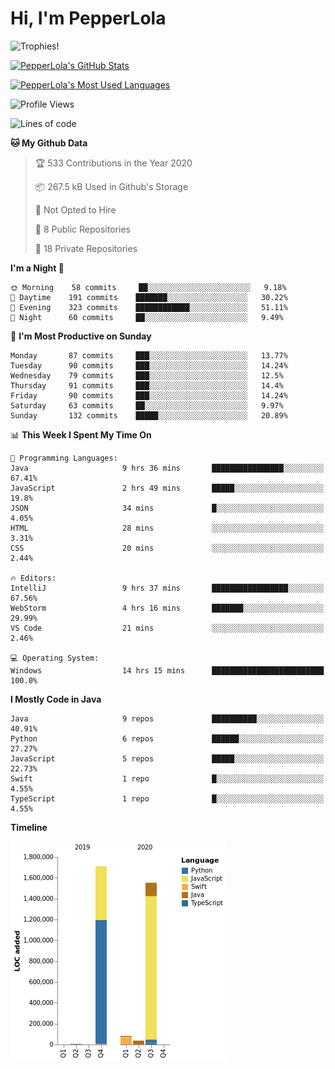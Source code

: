 # Hi, I'm PepperLola
![Trophies!](https://github-profile-trophy.vercel.app/?username=PepperLola&column=10&theme=chalk)

[![PepperLola's GitHub Stats](https://github-readme-stats.vercel.app/api?username=PepperLola&theme=dark&show_icons=true)](https://github.com/anuraghazra/github-readme-stats/)

[![PepperLola's Most Used Languages](https://github-readme-stats.vercel.app/api/top-langs/?username=PepperLola&layout=compact)](https://github.com/anuraghazra/github-readme-stats/)

![Profile Views](https://komarev.com/ghpvc/?username=PepperLola)

<!--START_SECTION:waka-->
![Lines of code](https://img.shields.io/badge/From%20Hello%20World%20I%27ve%20Written-4.9%20million%20lines%20of%20code-blue)

**🐱 My Github Data** 

> 🏆 533 Contributions in the Year 2020
 > 
> 📦 267.5 kB Used in Github's Storage 
 > 
> 🚫 Not Opted to Hire
 > 
> 📜 8 Public Repositories
 > 
> 🔑 18 Private Repositories 

**I'm a Night 🦉** 

```text
🌞 Morning    58 commits     ██░░░░░░░░░░░░░░░░░░░░░░░   9.18% 
🌆 Daytime    191 commits    ███████░░░░░░░░░░░░░░░░░░   30.22% 
🌃 Evening    323 commits    ████████████░░░░░░░░░░░░░   51.11% 
🌙 Night      60 commits     ██░░░░░░░░░░░░░░░░░░░░░░░   9.49%

```
📅 **I'm Most Productive on Sunday** 

```text
Monday       87 commits     ███░░░░░░░░░░░░░░░░░░░░░░   13.77% 
Tuesday      90 commits     ███░░░░░░░░░░░░░░░░░░░░░░   14.24% 
Wednesday    79 commits     ███░░░░░░░░░░░░░░░░░░░░░░   12.5% 
Thursday     91 commits     ███░░░░░░░░░░░░░░░░░░░░░░   14.4% 
Friday       90 commits     ███░░░░░░░░░░░░░░░░░░░░░░   14.24% 
Saturday     63 commits     ██░░░░░░░░░░░░░░░░░░░░░░░   9.97% 
Sunday       132 commits    █████░░░░░░░░░░░░░░░░░░░░   20.89%

```


📊 **This Week I Spent My Time On** 

```text
💬 Programming Languages: 
Java                     9 hrs 36 mins       ████████████████░░░░░░░░░   67.41% 
JavaScript               2 hrs 49 mins       █████░░░░░░░░░░░░░░░░░░░░   19.8% 
JSON                     34 mins             █░░░░░░░░░░░░░░░░░░░░░░░░   4.05% 
HTML                     28 mins             ░░░░░░░░░░░░░░░░░░░░░░░░░   3.31% 
CSS                      20 mins             ░░░░░░░░░░░░░░░░░░░░░░░░░   2.44%

🔥 Editors: 
IntelliJ                 9 hrs 37 mins       █████████████████░░░░░░░░   67.56% 
WebStorm                 4 hrs 16 mins       ███████░░░░░░░░░░░░░░░░░░   29.99% 
VS Code                  21 mins             ░░░░░░░░░░░░░░░░░░░░░░░░░   2.46%

💻 Operating System: 
Windows                  14 hrs 15 mins      █████████████████████████   100.0%

```

**I Mostly Code in Java** 

```text
Java                     9 repos             ██████████░░░░░░░░░░░░░░░   40.91% 
Python                   6 repos             ██████░░░░░░░░░░░░░░░░░░░   27.27% 
JavaScript               5 repos             █████░░░░░░░░░░░░░░░░░░░░   22.73% 
Swift                    1 repo              █░░░░░░░░░░░░░░░░░░░░░░░░   4.55% 
TypeScript               1 repo              █░░░░░░░░░░░░░░░░░░░░░░░░   4.55%

```


**Timeline**

![Chart not found](https://github.com/PepperLola/PepperLola/blob/master/charts/bar_graph.png) 


<!--END_SECTION:waka-->
